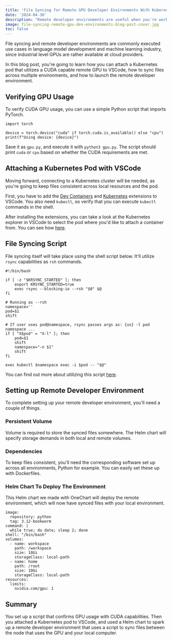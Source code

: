 ```yaml
---
title: 'File Syncing for Remote GPU Developer Environments With Kubernetes'
date: '2024-04-30'
description: "Remote developer environments are useful when you're working with remote GPUs and language models. One of the basics of utilizing these environments is to sync files across local and remote resources. Here's how you can sync files for such use cases."
image: file-syncing-remote-gpu-dev-environments-blog-post-cover.jpg
toc: false
---
```


File syncing and remote developer environments are commonly executed use cases in language model development and machine learning industry, since industrial level GPUs are rather available at cloud providers.

In this blog post, you're going to learn how you can attach a Kubernetes pod that utilizes a CUDA capable remote GPU to VSCode, how to sync files across multiple environments, and how to launch the remote developer environment.

## Verifying GPU Usage

To verify CUDA GPU usage, you can use a simple Python script that imports PyTorch.

```
import torch

device = torch.device("cuda" if torch.cuda.is_available() else "cpu")
print(f"Using device: {device}")
```

Save it as `gpu.py`, and execute it with `python3 gpu.py`. The script should print `cuda` or `cpu` based on whether the CUDA requirements are met.

## Attaching a Kubernetes Pod with VSCode

Moving forward, connecting to a Kubernetes cluster will be needed, as you're going to keep files consistent across local resources and the pod.

First, you have to add the [Dev Containers](https://marketplace.visualstudio.com/items?itemName=ms-vscode-remote.remote-containers) and [Kubernetes](https://marketplace.visualstudio.com/items?itemName=ms-kubernetes-tools.vscode-kubernetes-tools) extensions to VSCode. You also need `kubectl`, so verify that you can execute `kubectl` commands in the shell.

After installing the extensions, you can take a look at the Kubernetes explorer in VSCode to select the pod where you'd like to attach a container from. You can see how [here](https://code.visualstudio.com/docs/devcontainers/attach-container#_attach-to-a-container-in-a-kubernetes-cluster).

## File Syncing Script

File syncing itself will take place using the shell script below. It'll utilize `rsync` capabilities as `rsh` commands.

```
#!/bin/bash

if [ -z "$KRSYNC_STARTED" ]; then
    export KRSYNC_STARTED=true
    exec rsync --blocking-io --rsh "$0" $@
fi

# Running as --rsh
namespace=''
pod=$1
shift

# If user uses pod@namespace, rsync passes args as: {us} -l pod namespace ...
if [ "X$pod" = "X-l" ]; then
    pod=$1
    shift
    namespace="-n $1"
    shift
fi

exec kubectl $namespace exec -i $pod -- "$@"
```

You can find out more about utilizing this script [here](https://serverfault.com/questions/741670/rsync-files-to-a-kubernetes-pod).

## Setting up Remote Developer Environment

To complete setting up your remote developer environment, you'll need a couple of things.

### Persistent Volume

Volume is required to store the synced files somewhere. The Helm chart will specify storage demands in both local and remote volumes.

### Dependencies

To keep files consistent, you'll need the corresponding software set up across all environments, Python for example. You can easily set these up with Dockerfiles.

### Helm Chart To Deploy The Environment

This Helm chart we made with OneChart will deploy the remote environment, which will now have synced files with your local environment.

```
image:
  repository: python
  tag: 3.12-bookworm
command: |
  while true; do date; sleep 2; done
shell: "/bin/bash"
volumes:
  - name: workspace
    path: /workspace
    size: 10Gi
    storageClass: local-path
  - name: home
    path: /root
    size: 10Gi
    storageClass: local-path
resources:
  limits:
    nvidia.com/gpu: 1
```
## Summary

You set up a script that confirms GPU usage with CUDA capabilities. Then you attached a Kubernetes pod to VSCode, and used a Helm chart to spark up a remote developer environment that uses a script to sync files between the node that uses the GPU and your local computer.
